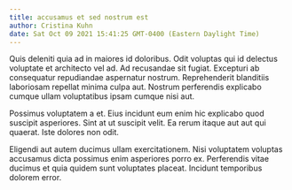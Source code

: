 ```yaml
---
title: accusamus et sed nostrum est
author: Cristina Kuhn
date: Sat Oct 09 2021 15:41:25 GMT-0400 (Eastern Daylight Time)
---
```

Quis deleniti quia ad in maiores id doloribus. Odit voluptas qui id delectus voluptate et architecto vel ad. Ad recusandae sit fugiat. Excepturi ab consequatur repudiandae aspernatur nostrum. Reprehenderit blanditiis laboriosam repellat minima culpa aut. Nostrum perferendis explicabo cumque ullam voluptatibus ipsam cumque nisi aut.

 Possimus voluptatem a et. Eius incidunt eum enim hic explicabo quod suscipit asperiores. Sint at ut suscipit velit. Ea rerum itaque aut aut qui quaerat. Iste dolores non odit.

 Eligendi aut autem ducimus ullam exercitationem. Nisi voluptatem voluptas accusamus dicta possimus enim asperiores porro ex. Perferendis vitae ducimus et quia quidem sunt voluptates placeat. Incidunt temporibus dolorem error.